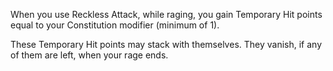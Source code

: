 When you use Reckless Attack, while raging, you gain Temporary Hit points equal to your Constitution modifier (minimum of 1).

These Temporary Hit points may stack with themselves. They vanish, if any of them are left, when your rage ends.